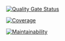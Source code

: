 [![Quality Gate Status](https://sonarcloud.io/api/project_badges/measure?project=jimenaarnaiz_recipEat&metric=alert_status)](https://sonarcloud.io/dashboard?id=jimenaarnaiz_recipEat)

[![Coverage](https://sonarcloud.io/api/project_badges/measure?project=jimenaarnaiz_recipEat&metric=coverage)](https://sonarcloud.io/dashboard?id=jimenaarnaiz_recipEat)

[![Maintainability](https://sonarcloud.io/api/project_badges/measure?project=jimenaarnaiz_recipEat&metric=sqale_rating)](https://sonarcloud.io/dashboard?id=jimenaarnaiz_recipEat)
